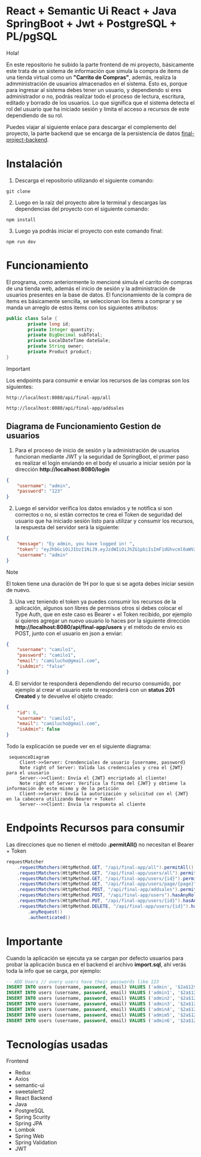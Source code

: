 # React + Semantic Ui React + Java SpringBoot + Jwt + PostgreSQL + PL/pgSQL

Hola!

En este repositorio he subido la parte frontend de mi proyecto, básicamente este trata de un sistema de información que simula la compra de items de una tienda virtual como un **"Carrito de Compras"**, además, realiza la admministración de usuarios almacenados en el sistema. Esto es, porque para ingresar al sistema debes tener un usuario, y dependiendo si eres administrador o no, podrás realizar todo el proceso de lectura, escritura, editado y borrado de los usuarios. Lo que significa que el sistema detecta el rol del usuario que ha iniciado sesión y limita el acceso a recursos de este dependiendo de su rol.

Puedes viajar al siguiente enlace para descargar el complemento del proyecto, la parte backend que se encarga de la persistencia de datos  [final-project-backend](https://github.com/Mr-Machine98/final-project-backend).

# Instalación

1. Descarga el repositorio utilizando el siguiente comando:
```git 
git clone 
```
2. Luego en la raíz del proyecto abre la terminal y descargas las dependencias del proyecto con el siguiente comando:
```npm
npm install
```
3. Luego ya podrás iniciar el proyecto con este comando final:
```npm
npm run dev
```

# Funcionamiento

El programa, como anteriormente lo mencioné simula el carrito de compras de una tienda web, además el inicio de sesión y la administración de usuarios presentes en la base de datos.
El funcionamiento de la compra de items es básicamente sencilla, se seleccionan los items a comprar y se manda un arreglo de estos items con los siguientes atributos:
```Java 
public class Sale {
    	private long id;
    	private Integer quantity;
    	private BigDecimal subTotal;
    	private LocalDateTime dateSale;
    	private String owner;
    	private Product product;
}
```



> [!IMPORTANT]
> Los endpoints para consumir e enviar los recursos de las compras son los siguientes:

```
http://localhost:8080/api/final-app/all

http://localhost:8080/api/final-app/addsales
```



## Diagrama de Funcionamiento Gestion de usuarios

1. Para el proceso de inicio de sesión y la administración de usuarios funcionan mediante JWT y la seguridad de SpringBoot, el primer paso es realizar el login enviando en el body el usuario a iniciar sesión por la dirección **http://localhost:8080/login**
```JSON
{
    "username": "admin",
    "password": "123"
}

```
2. Luego el servidor verifica los datos enviados y te notifica si son correctos o no, si están correctos te crea el Token de seguridad del usuario que ha iniciado sesión listo para utilizar y consumir los recursos, la respuesta del servidor será la siguiente:
```JSON
{
    "message": "Ey admin, you have logged in! ",
    "token": "eyJhbGciOiJIUzI1NiJ9.eyJzdWIiOiJhZG1pbiIsImF1dGhvcml0aWVzIjoiW3tcImF1dGhvcml0eVwiOlwiUk9MRV9BRE1JTlwifSx7XCJhdXRob3JpdHlcIjpcIlJPTEVfVVNFUlwifV0iLCJpc0FkbWluIjp0cnVlLCJ1c2VybmFtZSI6ImFkbWluIiwiaWF0IjoxNzIyNzg3MzA4LCJleHAiOjE3MjI3OTA5MDh9.UjovuY69LidXjJR6_doQudHS8jldipzVjhPjmlW_At8",
    "username": "admin"
}
```
> [!NOTE]
> El token tiene una duración de 1H por lo que si se agota debes iniciar sesión de nuevo.

3. Una vez teniendo el token ya puedes consumir los recursos de la aplicación, algunos son libres de permisos otros si debes colocar el Type Auth, que en este caso es Bearer + el Token recibido, por ejemplo si quieres agregar un nuevo usuario lo haces por la siguiente dirección **http://localhost:8080/api/final-app/users** y el método de envio es POST, junto con el usuario en json a enviar:
```json
{
    "username": "camilo1",
    "password": "camilo1",
    "email": "camilucho@gmail.com",
    "isAdmin": "false"
}
``` 
4. El servidor te responderá dependiendo del recurso consumido, por ejemplo al crear el usuario este te responderá con un **status 201 Created** y te devuelve el objeto creado:

```json
{
    "id": 8,
    "username": "camilo1",
    "email": "camilucho@gmail.com",
    "isAdmin": false
}
```
Todo la explicación se puede ver en el siguiente diagrama:
 ```mermaid
  sequenceDiagram
      Client->>Server: Crendenciales de usuario {username, password}
      Note right of Server: Valida las credenciales y crea el {JWT} para el ususario 
      Server-->>Client: Envía el {JWT} encriptado al cliente!
      Note right of Server: Verifica la firma del {JWT} y obtiene la información de este mismo y de la petición
      Client->>Server: Envía la autorización y solicitud con el {JWT} en la cabecera utilizando Bearer + Token!
      Server-->>Client: Envía la respuesta al cliente
  ```
# Endpoints Recursos para consumir
Las direcciones que no tienen el método **.permitAll()** no necesitan el Bearer + Token
```java
requestMatcher
	.requestMatchers(HttpMethod.GET, "/api/final-app/all").permitAll()
	.requestMatchers(HttpMethod.GET, "/api/final-app/users/all").permitAll()
	.requestMatchers(HttpMethod.GET, "/api/final-app/users/{id}").permitAll()
	.requestMatchers(HttpMethod.GET, "/api/final-app/users/page/{page}").permitAll()
	.requestMatchers(HttpMethod.POST, "/api/final-app/addsales").permitAll()
	.requestMatchers(HttpMethod.POST, "/api/final-app/users").hasAnyRole("ADMIN")				
	.requestMatchers(HttpMethod.PUT, "/api/final-app/users/{id}").hasAnyRole("ADMIN")				
	.requestMatchers(HttpMethod.DELETE, "/api/final-app/users/{id}").hasAnyRole("ADMIN")				
		.anyRequest()
		.authenticated()
```


# Importante
Cuando la aplicación se ejecuta ya se cargan por defecto usuarios para probar la aplicación busca en el backend el archivo **import.sql**, ahí verás toda la info que se carga, por ejemplo:
```SQL
-- ADD Users // every users have their passwords like 123
INSERT INTO users (username, password, email) VALUES ('admin', '$2a$12$rNBkM/7TWErVjxmsEVE5ZO02KCO59OnIhwzr/j1jD0re3rxGilowW', 'mr.machineman98@gmail.com');
INSERT INTO users (username, password, email) VALUES ('admin1', '$2a$12$rNBkM/7TWErVjxmsEVE5ZO02KCO59OnIhwzr/j1jD0re3rxGilowW', 'admin1@gmail.com');
INSERT INTO users (username, password, email) VALUES ('admin2', '$2a$12$rNBkM/7TWErVjxmsEVE5ZO02KCO59OnIhwzr/j1jD0re3rxGilowW', 'admin2@gmail.com');
INSERT INTO users (username, password, email) VALUES ('admin3', '$2a$12$rNBkM/7TWErVjxmsEVE5ZO02KCO59OnIhwzr/j1jD0re3rxGilowW', 'admin3@gmail.com');
INSERT INTO users (username, password, email) VALUES ('admin4', '$2a$12$rNBkM/7TWErVjxmsEVE5ZO02KCO59OnIhwzr/j1jD0re3rxGilowW', 'admin4@gmail.com');
INSERT INTO users (username, password, email) VALUES ('admim5', '$2a$12$rNBkM/7TWErVjxmsEVE5ZO02KCO59OnIhwzr/j1jD0re3rxGilowW', 'admin5@gmail.com');
INSERT INTO users (username, password, email) VALUES ('admin6', '$2a$12$rNBkM/7TWErVjxmsEVE5ZO02KCO59OnIhwzr/j1jD0re3rxGilowW', 'admin6@gmail.com');
```
# Tecnologías usadas
Frontend
- Redux
- Axios
- semantic-ui
- sweetalert2
- React
Backend
- Java
- PostgreSQL
- Spring Scurity
- Spring JPA
- Lombok
- Spring Web
- Spring Validation
- JWT
